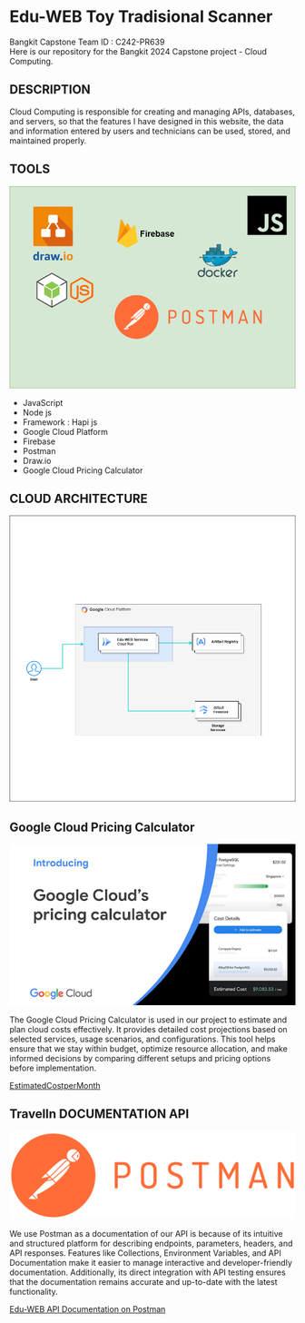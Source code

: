 # Edu-WEB Toy Tradisional Scanner

Bangkit Capstone Team ID : C242-PR639	 <br>
Here is our repository for the Bangkit 2024 Capstone project - Cloud Computing.

## DESCRIPTION
Cloud Computing is responsible for creating and managing APIs, databases, and servers, so that the features I have designed in this website, the data and information entered by users and technicians can be used, stored, and maintained properly.


## TOOLS
![Edu-WEB CloudArchitecture](Architecture/Tools.png)

- JavaScript
- Node js
- Framework : Hapi js
- Google Cloud Platform
- Firebase
- Postman
- Draw.io
- Google Cloud Pricing Calculator

## CLOUD ARCHITECTURE
![TravelinCloudArchitecture](Architecture/Architec.drawio.png)

## Google Cloud Pricing Calculator
![TravelinCloudArchitecture](Architecture/pricing.png)

The Google Cloud Pricing Calculator is used in our project to estimate and plan cloud costs effectively. It provides detailed cost projections based on selected services, usage scenarios, and configurations. This tool helps ensure that we stay within budget, optimize resource allocation, and make informed decisions by comparing different setups and pricing options before implementation.

[EstimatedCostperMonth](Architecture/cost.jpeg)

## TravelIn DOCUMENTATION API
![APIDOC](Architecture/Postman-logo-orange-2021_1155x.png)

We use Postman as a documentation of our API is because of its intuitive and structured platform for describing endpoints, parameters, headers, and API responses. Features like Collections, Environment Variables, and API Documentation make it easier to manage interactive and developer-friendly documentation. Additionally, its direct integration with API testing ensures that the documentation remains accurate and up-to-date with the latest functionality.

[Edu-WEB API Documentation on Postman](https://documenter.getpostman.com/view/39629717/2sAYHxmiNT)


